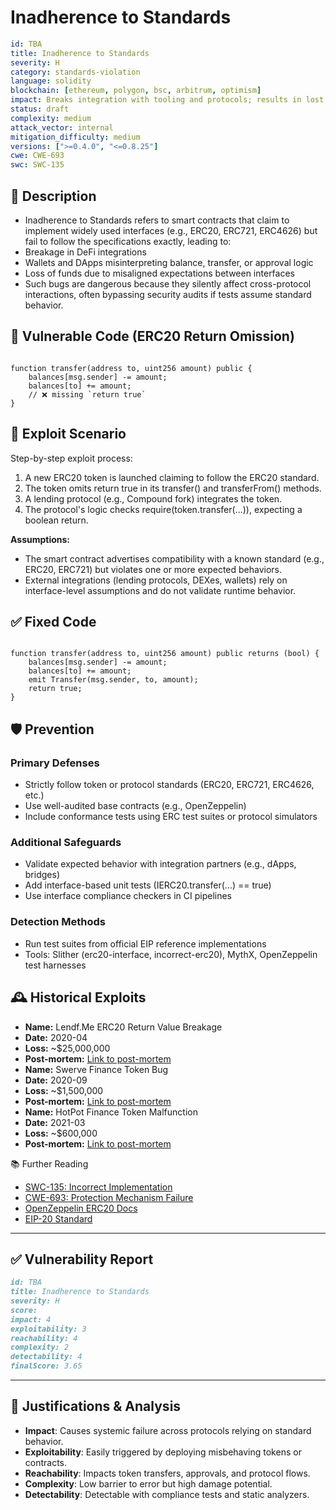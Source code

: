 # Inadherence to Standards

```YAML
id: TBA
title: Inadherence to Standards
severity: H
category: standards-violation
language: solidity
blockchain: [ethereum, polygon, bsc, arbitrum, optimism]
impact: Breaks integration with tooling and protocols; results in lost funds or incorrect behavior
status: draft
complexity: medium
attack_vector: internal
mitigation_difficulty: medium
versions: [">=0.4.0", "<=0.8.25"]
cwe: CWE-693
swc: SWC-135
```

## 📝 Description

- Inadherence to Standards refers to smart contracts that claim to implement widely used interfaces (e.g., ERC20, ERC721, ERC4626) but fail to follow the specifications exactly, leading to:
- Breakage in DeFi integrations
- Wallets and DApps misinterpreting balance, transfer, or approval logic
- Loss of funds due to misaligned expectations between interfaces
- Such bugs are dangerous because they silently affect cross-protocol interactions, often bypassing security audits if tests assume standard behavior.

## 🚨 Vulnerable Code (ERC20 Return Omission)

```solidity

function transfer(address to, uint256 amount) public {
    balances[msg.sender] -= amount;
    balances[to] += amount;
    // ❌ missing `return true`
}
```

## 🧪 Exploit Scenario

Step-by-step exploit process:

1. A new ERC20 token is launched claiming to follow the ERC20 standard.
2. The token omits return true in its transfer() and transferFrom() methods.
3. A lending protocol (e.g., Compound fork) integrates the token.
4. The protocol's logic checks require(token.transfer(...)), expecting a boolean return.

**Assumptions:**

- The smart contract advertises compatibility with a known standard (e.g., ERC20, ERC721) but violates one or more expected behaviors.
- External integrations (lending protocols, DEXes, wallets) rely on interface-level assumptions and do not validate runtime behavior.

## ✅ Fixed Code

```solidity

function transfer(address to, uint256 amount) public returns (bool) {
    balances[msg.sender] -= amount;
    balances[to] += amount;
    emit Transfer(msg.sender, to, amount);
    return true;
}
```

## 🛡️ Prevention

### Primary Defenses

- Strictly follow token or protocol standards (ERC20, ERC721, ERC4626, etc.)
- Use well-audited base contracts (e.g., OpenZeppelin)
- Include conformance tests using ERC test suites or protocol simulators

### Additional Safeguards

- Validate expected behavior with integration partners (e.g., dApps, bridges)
- Add interface-based unit tests (IERC20.transfer(...) == true)
- Use interface compliance checkers in CI pipelines

### Detection Methods

- Run test suites from official EIP reference implementations
- Tools: Slither (erc20-interface, incorrect-erc20), MythX, OpenZeppelin test harnesses

## 🕰️ Historical Exploits

- **Name:** Lendf.Me ERC20 Return Value Breakage 
- **Date:** 2020-04 
- **Loss:** ~$25,000,000 
- **Post-mortem:** [Link to post-mortem](https://peckshield.medium.com/dforce-attack-root-cause-analysis-50b3fefef6a3) 
- **Name:** Swerve Finance Token Bug 
- **Date:** 2020-09 
- **Loss:** ~$1,500,000 
- **Post-mortem:** [Link to post-mortem](https://discord.gg/swerve) 
- **Name:** HotPot Finance Token Malfunction 
- **Date:** 2021-03 
- **Loss:** ~$600,000  
- **Post-mortem:** [Link to post-mortem](https://github.com/) 
  
📚 Further Reading

- [SWC-135: Incorrect Implementation](https://swcregistry.io/docs/SWC-135) 
- [CWE-693: Protection Mechanism Failure](https://cwe.mitre.org/data/definitions/693.html) 
- [OpenZeppelin ERC20 Docs](https://docs.openzeppelin.com/contracts/4.x/api/token/erc20) 
- [EIP-20 Standard](https://eips.ethereum.org/EIPS/eip-20) 

---

## ✅ Vulnerability Report

```markdown
id: TBA
title: Inadherence to Standards
severity: H
score:
impact: 4 
exploitability: 3  
reachability: 4  
complexity: 2  
detectability: 4  
finalScore: 3.65
```

---

## 📄 Justifications & Analysis

- **Impact**: Causes systemic failure across protocols relying on standard behavior.
- **Exploitability**: Easily triggered by deploying misbehaving tokens or contracts.
- **Reachability**: Impacts token transfers, approvals, and protocol flows.
- **Complexity**: Low barrier to error but high damage potential.
- **Detectability**: Detectable with compliance tests and static analyzers.
